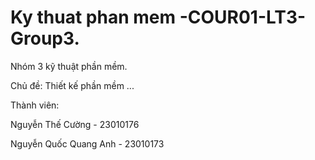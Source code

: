 # Ky thuat phan mem -COUR01-LT3-Group3.
Nhóm 3 kỹ thuật phần mềm.


Chủ đề: Thiết kế phần mềm ...


Thành viên:

Nguyễn Thế Cường - 23010176

Nguyễn Quốc Quang Anh - 23010173
